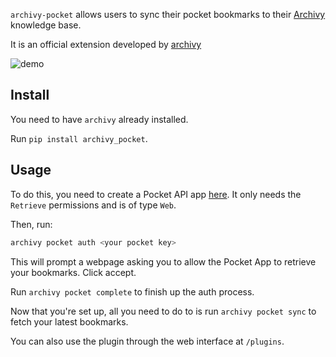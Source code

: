 `archivy-pocket` allows users to sync their pocket bookmarks to their [Archivy](https://github.com/archivy/archivy) knowledge base.

It is an official extension developed by [archivy](https://github.com/archivy/)

![demo](https://github.com/archivy/archivy_pocket/blob/master/demo.gif)

## Install

You need to have `archivy` already installed.

Run `pip install archivy_pocket`.

## Usage

To do this, you need to create a Pocket API app [here](https://getpocket.com/developer/apps/). It only needs the `Retrieve` permissions and is of type `Web`.

Then, run:

```python
archivy pocket auth <your pocket key>
```

This will prompt a webpage asking you to allow the Pocket App to retrieve your bookmarks. Click accept.

Run `archivy pocket complete` to finish up the auth process.


Now that you're set up, all you need to do to is run `archivy pocket sync` to fetch your latest bookmarks.

You can also use the plugin through the web interface at `/plugins`.

